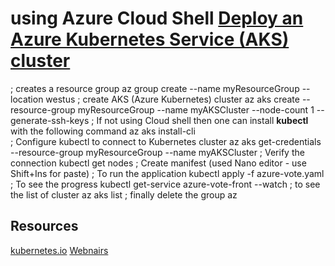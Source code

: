 
# using Azure Cloud Shell [Deploy an Azure Kubernetes Service (AKS) cluster](https://docs.microsoft.com/en-us/azure/aks/kubernetes-walkthrough)
; creates a resource group
az group create --name myResourceGroup --location westus
; create AKS (Azure Kubernetes) cluster
az aks create --resource-group myResourceGroup --name myAKSCluster --node-count 1 --generate-ssh-keys
; If not using Cloud shell then one can install __kubectl__ with the following command
az aks install-cli  
; Configure kubectl to connect to Kubernetes cluster
az aks get-credentials --resource-group myResourceGroup --name myAKSCluster
; Verify the connection
kubectl get nodes
; Create manifest (used Nano editor - use Shift+Ins for paste)
; To run the application
kubectl apply -f azure-vote.yaml
; To see the progress
kubectl get-service azure-vote-front --watch
; to see the list of cluster
az aks list
; finally delete the group
az 

## Resources
[kubernetes.io](https://kubernetes.io/)
[Webnairs](https://github.com/ernesen/kubernetes)
